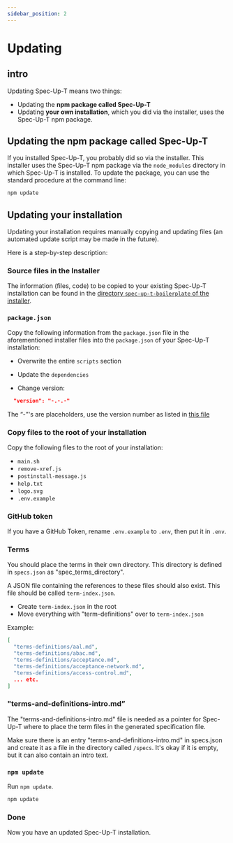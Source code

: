 ```yaml
---
sidebar_position: 2
---
```


# Updating

## intro

Updating Spec-Up-T means two things:

- Updating the **npm package called Spec-Up-T**
- Updating **your own installation**, which you did via the installer, uses the Spec-Up-T npm package.

## Updating the npm package called Spec-Up-T

If you installed Spec-Up-T, you probably did so via the installer. This installer uses the Spec-Up-T npm package via the `node_modules` directory in which Spec-Up-T is installed. To update the package, you can use the standard procedure at the command line:

```bash
npm update
```

## Updating your installation

Updating your installation requires manually copying and updating files (an automated update script may be made in the future).

Here is a step-by-step description:

### Source files in the Installer

The information (files, code) to be copied to your existing Spec-Up-T installation can be found in the [directory `spec-up-t-boilerplate` of the installer](https://github.com/blockchainbird/spec-up-t-starter-pack/tree/main/spec-up-t-boilerplate).


### `package.json`

Copy the following information from the `package.json` file in the aforementioned installer files into the `package.json` of your Spec-Up-T installation:

- Overwrite the entire `scripts` section
- Update the `dependencies`

- Change version:

```json  
  "version": "-.-.-"
```  

The “-”'s are placeholders, use the version number as listed in [this file](https://github.com/trustoverip/spec-up-t-starter-pack/blob/main/spec-up-t-boilerplate/package.json#L3)

### Copy files to the root of your installation

Copy the following files to the root of your installation:

- `main.sh`
- `remove-xref.js`
- `postinstall-message.js`
- `help.txt`
- `logo.svg`
- `.env.example`
  
### GitHub token

If you have a GitHub Token, rename `.env.example` to `.env`, then put it in `.env`.

### Terms

You should place the terms in their own directory. This directory is defined in `specs.json` as "spec_terms_directory".

A JSON file containing the references to these files should also exist. This file should be called `term-index.json`.

- Create `term-index.json` in the root
- Move everything with "term-definitions" over to `term-index.json`

Example:

```json
[
  "terms-definitions/aal.md",
  "terms-definitions/abac.md",
  "terms-definitions/acceptance.md",
  "terms-definitions/acceptance-network.md",
  "terms-definitions/access-control.md",
  ... etc.
]
```

### "terms-and-definitions-intro.md”

The "terms-and-definitions-intro.md" file is needed as a pointer for Spec-Up-T where to place the term files in the generated specification file.

Make sure there is an entry "terms-and-definitions-intro.md" in specs.json and create it as a file in the directory called `/specs`. It's okay if it is empty, but it can also contain an intro text. 

### `npm update`

Run `npm update`.

```bash
npm update
```

### Done

Now you have an updated Spec-Up-T installation.
